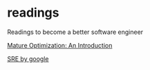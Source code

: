 # readings
Readings to become a better software engineer




[Mature Optimization: An Introduction](http://carlos.bueno.org/optimization/)

[SRE by google](https://sre.google/books/)
